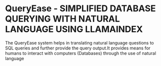 # QueryEase - SIMPLIFIED DATABASE QUERYING WITH NATURAL LANGUAGE USING LLAMAINDEX
The QueryEase system helps in translating natural language questions to SQL queries and further provide the query output.It provides means for humans to interact with computers (Databases) through the use of natural language
